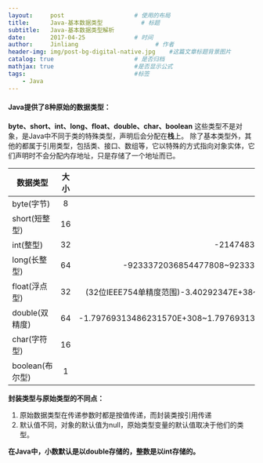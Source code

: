 ```yaml
---
layout:     post                    # 使用的布局
title:      Java-基本数据类型           # 标题 
subtitle:   Java-基本数据类型解析 
date:       2017-04-25              # 时间
author:     Jinliang                      # 作者
header-img: img/post-bg-digital-native.jpg    #这篇文章标题背景图片
catalog: true                       # 是否归档
mathjax: true                       #是否显示公式
tags:                               #标签
    - Java
---
```


#### Java提供了8种原始的数据类型：

**byte、short、int、long、float、double、char、boolean**
这些类型不是对象，是Java中不同于类的特殊类型，声明后会分配在**栈**上。
除了基本类型外，其他的都属于引用类型，包括类、接口、数组等，它以特殊的方式指向对象实体，它们声明时不会分配内存地址，只是存储了一个地址而已。


| 数据类型        | 大小 |                                                  范围 |   默认值 |    包装类 |
| --------------- | :--: | ----------------------------------------------------: | -------: | --------: |
| byte(字节)      |  8   |                                            -128 ~ 127 |        0 |      Byte |
| short(短整型)   |  16  |                                        -32768 ~ 32768 |        0 |     Short |
| int(整型)       |  32  |                                -2147483648~2147483648 |        0 |   Integer |
| long(长整型)    |  64  |              -9233372036854477808~9233372036854477808 |        0 |      Long |
| float(浮点型)   |  32  | (32位IEEE754单精度范围)-3.40292347E+38~3.40292347E+38 |     0.0f |     Float |
| double(双精度)  |  64  |    -1.79769313486231570E+308~1.79769313486231570E+308 |     0.0d |    Double |
| char(字符型)    |  16  |                                    ‘\u0000 ~ u\ffff ’ | ‘\u0000’ | Character |
| boolean(布尔型) |  1   |                                            true/false |    false |   Boolean |

**封装类型与原始类型的不同点：**

 1. 原始数据类型在传递参数时都是按值传递，而封装类按引用传递
 2. 默认值不同，对象的默认值为null，原始类型变量的默认值取决于他们的类型。


**在Java中，小数默认是以double存储的，整数是以int存储的。**

​                                                              